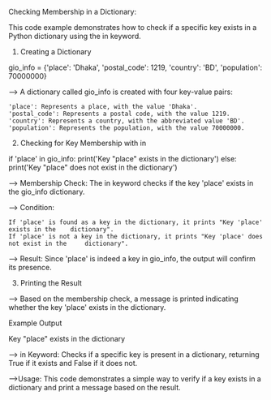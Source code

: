  Checking Membership in a Dictionary:

This code example demonstrates how to check if a specific key exists in a Python dictionary using the in keyword.

01. Creating a Dictionary

gio_info = {'place': 'Dhaka', 'postal_code': 1219, 'country': 'BD', 'population': 70000000}


--> A dictionary called gio_info is created with four key-value pairs:

	'place': Represents a place, with the value 'Dhaka'.
	'postal_code': Represents a postal code, with the value 1219.
	'country': Represents a country, with the abbreviated value 'BD'.
	'population': Represents the population, with the value 70000000.

02. Checking for Key Membership with in

if 'place' in gio_info:
    print('Key "place" exists in the dictionary')
else:
    print('Key "place" does not exist in the dictionary')


--> Membership Check: The in keyword checks if the key 'place' exists in the gio_info dictionary.

--> Condition:

	If 'place' is found as a key in the dictionary, it prints "Key 'place' exists in the 	dictionary".
	If 'place' is not a key in the dictionary, it prints "Key 'place' does not exist in the 	dictionary".

--> Result: Since 'place' is indeed a key in gio_info, the output will confirm its presence.

03. Printing the Result

--> Based on the membership check, a message is printed indicating whether the key 'place' exists in the dictionary.


Example Output

Key "place" exists in the dictionary

--> in Keyword: Checks if a specific key is present in a dictionary, returning True if it exists and False if it does not.

-->Usage: This code demonstrates a simple way to verify if a key exists in a dictionary and print a message based on the result.












